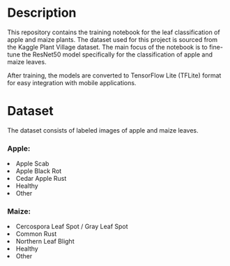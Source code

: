 <h1>Description</h1>
<p> This repository contains the training notebook for the leaf classification of apple and maize plants. The dataset used for this project is sourced from the Kaggle Plant Village dataset. The main focus of the notebook is to fine-tune the ResNet50 model specifically for the classification of apple and maize leaves.

After training, the models are converted to TensorFlow Lite (TFLite) format for easy integration with mobile applications.</p>

<h1>Dataset</h1>
The dataset consists of labeled images of apple and maize leaves.
 
<h3>Apple:</h3>
<li>Apple Scab</li>
<li>Apple Black Rot</li>
<li>Cedar Apple Rust</li>
<li>Healthy</li>
<li>Other</li>

<h3>Maize:</h3>
<li>Cercospora Leaf Spot / Gray Leaf Spot</li>
<li>Common Rust</li>
<li>Northern Leaf Blight</li>
<li>Healthy</li>
<li>Other</li>
